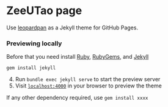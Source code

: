 # ZeeUTao page

Use [leopardpan](https://github.com/leopardpan) as a Jekyll theme for GitHub Pages. 



### Previewing locally

Before that you need install [Ruby](http://www.ruby-lang.org/en/downloads/), [RubyGems](http://rubygems.org/pages/download), and [Jekyll](http://jekyll.bootcss.com/)

```
gem install jekyll  
```



4. Run `bundle exec jekyll serve` to start the preview server
5. Visit [`localhost:4000`](http://localhost:4000) in your browser to preview the theme



If any other dependency required, use `gem install xxxx  `

